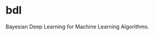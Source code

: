 # bdl
Bayesian Deep Learning for Machine Learning Algorithms.

<!--- 
https://github.com/booz-allen-hamilton
https://github.com/booz-allen-hamilton/The-Field-Guide-to-Data-Science
...
Bayesian Belief Networks
https://www.saedsayad.com/docs/Bayesian_Belief_Network.pdf
http://citeseerx.ist.psu.edu/viewdoc/download?doi=10.1.1.124.2195&rep=rep1&type=pdf
https://github.com/eBay/bayesian-belief-networks
https://pypi.org/project/pybbn/
...
latent dirichlet allocation
http://www.jmlr.org/papers/volume3/blei03a/blei03a.pdf
https://ai.stanford.edu/~ang/papers/jair03-lda.pdf
https://pypi.org/project/lda/
...
https://jakevdp.github.io/PythonDataScienceHandbook/
https://campus.datacamp.com/courses/intro-to-python-for-data-science/chapter-4-numpy?ex=1
...
http://bayesiandeeplearning.org/
http://mlg.eng.cam.ac.uk/yarin/thesis/3_bayesian_deep_learning.pdf
https://engineering.purdue.edu/ChanGroup/ECE645Notes/StudentLecture06.pdf
-->
